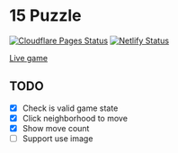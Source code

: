 # 15 Puzzle

[![Cloudflare Pages Status](https://img.shields.io/github/checks-status/dangdungcntt/15-puzzle/master?label=Cloudflare%20Pages&style=flat-square)](https://15-puzzle.nddapp.com)
[![Netlify Status](https://api.netlify.com/api/v1/badges/bd61d7da-7ecf-42d3-bb1a-9f189a2d77ab/deploy-status)](https://nddapp-15-puzzle.netlify.app)

[Live game](https://15-puzzle.nddapp.com/)

## TODO

- [x] Check is valid game state
- [x] Click neighborhood to move
- [x] Show move count
- [ ] Support use image
